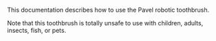 This documentation describes how to use the Pavel robotic toothbrush.


Note that this toothbrush is totally unsafe to use with children, adults, insects, fish, or pets.
